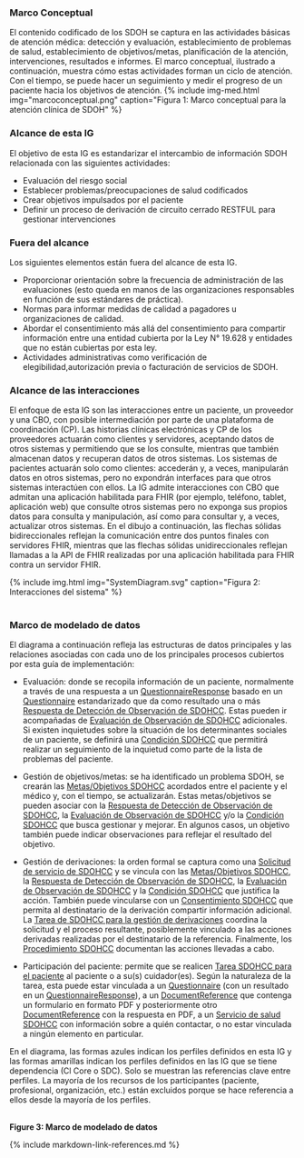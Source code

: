### Marco Conceptual

El contenido codificado de los SDOH se captura en las actividades básicas de atención médica: detección y evaluación, establecimiento de problemas de salud, establecimiento de objetivos/metas, planificación de la atención, intervenciones, resultados e informes. El marco conceptual, ilustrado a continuación, muestra cómo estas actividades forman un ciclo de atención. Con el tiempo, se puede hacer un seguimiento y medir el progreso de un paciente hacia los objetivos de atención.
{% include img-med.html img="marcoconceptual.png" caption="Figura 1: Marco conceptual para la atención clínica de SDOH" %}

### Alcance de esta IG

El objetivo de esta IG es estandarizar el intercambio de información SDOH relacionada con las siguientes actividades:

* Evaluación del riesgo social
* Establecer problemas/preocupaciones de salud codificados
* Crear objetivos impulsados por el paciente
* Definir un proceso de derivación de circuito cerrado RESTFUL para gestionar intervenciones

### Fuera del alcance

Los siguientes elementos están fuera del alcance de esta IG.

* Proporcionar orientación sobre la frecuencia de administración de las evaluaciones (esto queda en manos de las organizaciones responsables en función de sus estándares de práctica).
* Normas para informar medidas de calidad a pagadores u organizaciones de calidad.
* Abordar el consentimiento más allá del consentimiento para compartir información entre una entidad cubierta por la Ley N° 19.628 y entidades que no están cubiertas por esta ley.
* Actividades administrativas como verificación de elegibilidad,autorización previa o facturación de servicios de SDOH. 

### Alcance de las interacciones

El enfoque de esta IG son las interacciones entre un paciente, un proveedor y una CBO, con posible intermediación por parte de una plataforma de coordinación (CP). Las historias clínicas electrónicas y CP de los proveedores actuarán como clientes y servidores, aceptando datos de otros sistemas y permitiendo que se los consulte, mientras que también almacenan datos y recuperan datos de otros sistemas. Los sistemas de pacientes actuarán solo como clientes: accederán y, a veces, manipularán datos en otros sistemas, pero no expondrán interfaces para que otros sistemas interactúen con ellos. La IG admite interacciones con CBO que admitan una aplicación habilitada para FHIR (por ejemplo, teléfono, tablet, aplicación web) que consulte otros sistemas pero no exponga sus propios datos para consulta y manipulación, así como para consultar y, a veces, actualizar otros sistemas. En el dibujo a continuación, las flechas sólidas bidireccionales reflejan la comunicación entre dos puntos finales con servidores FHIR, mientras que las flechas sólidas unidireccionales reflejan llamadas a la API de FHIR realizadas por una aplicación habilitada para FHIR contra un servidor FHIR.

{% include img.html img="SystemDiagram.svg" caption="Figura 2: Interacciones del sistema" %}
<br>
<br>

### Marco de modelado de datos

El diagrama a continuación refleja las estructuras de datos principales y las relaciones asociadas con cada uno de los principales procesos cubiertos por esta guía de implementación: 

* Evaluación: donde se recopila información de un paciente, normalmente a través de una respuesta a un [QuestionnaireResponse](https://hl7.org/fhir/R4B/questionnaireresponse.html) basado en un [Questionnaire](https://hl7.org/fhir/R4B/questionnaire.html) estandarizado que da como resultado una o más [Respuesta de Detección de Observación de SDOHCC](https://hl7chile.cl/fhir/ig/gravitycl/StructureDefinition/SDOHCC-ObservationScreeningResponseCL). Estas pueden ir acompañadas de [Evaluación de Observación de SDOHCC](https://hl7chile.cl/fhir/ig/gravitycl/StructureDefinition/SDOHCC-ObservationAssessmentCL) adicionales. Si existen inquietudes sobre la situación de los determinantes sociales de un paciente, se definirá una [Condición SDOHCC](https://hl7chile.cl/fhir/ig/gravitycl/StructureDefinition/SDOHCC-ConditionCL) que permitirá realizar un seguimiento de la inquietud como parte de la lista de problemas del paciente. 

* Gestión de objetivos/metas: se ha identificado un problema SDOH, se crearán las [Metas/Objetivos SDOHCC](https://hl7chile.cl/fhir/ig/gravitycl/StructureDefinition/SDOHCC-GoalCL) acordados entre el paciente y el médico y, con el tiempo, se actualizarán. Estas metas/objetivos se pueden asociar con la [Respuesta de Detección de Observación de SDOHCC](https://hl7chile.cl/fhir/ig/gravitycl/StructureDefinition/SDOHCC-ObservationScreeningResponseCL), la [Evaluación de Observación de SDOHCC](https://hl7chile.cl/fhir/ig/gravitycl/StructureDefinition/SDOHCC-ObservationAssessmentCL) y/o la [Condición SDOHCC](https://hl7chile.cl/fhir/ig/gravitycl/StructureDefinition/SDOHCC-ConditionCL) que busca gestionar y mejorar. En algunos casos, un objetivo también puede indicar observaciones para reflejar el resultado del objetivo.

* Gestión de derivaciones: la orden formal se captura como una [Solicitud de servicio de SDOHCC](https://hl7chile.cl/fhir/ig/gravitycl/StructureDefinition/SDOHCC-HealthcareServiceCL) y se vincula con las [Metas/Objetivos SDOHCC](https://hl7chile.cl/fhir/ig/gravitycl/StructureDefinition/SDOHCC-GoalCL), la [Respuesta de Detección de Observación de SDOHCC](https://hl7chile.cl/fhir/ig/gravitycl/StructureDefinition/SDOHCC-ObservationScreeningResponseCL), la [Evaluación de Observación de SDOHCC](https://hl7chile.cl/fhir/ig/gravitycl/StructureDefinition/SDOHCC-ObservationAssessmentCL) y la [Condición SDOHCC](https://hl7chile.cl/fhir/ig/gravitycl/StructureDefinition/SDOHCC-ConditionCL) que justifica la acción. También puede vincularse con un [Consentimiento SDOHCC](SDOHCCConsentCL) que permita al destinatario de la derivación compartir información adicional. La [Tarea de SDOHCC para la gestión de derivaciones](https://hl7chile.cl/fhir/ig/gravitycl/StructureDefinition/SDOHCC-TaskForReferralManagementCL) coordina la solicitud y el proceso resultante, posiblemente vinculado a las acciones derivadas realizadas por el destinatario de la referencia. Finalmente, los [Procedimiento SDOHCC](https://hl7chile.cl/fhir/ig/gravitycl/StructureDefinition/SDOHCC-ProcedureCL) documentan las acciones llevadas a cabo. 

* Participación del paciente: permite que se realicen [Tarea SDOHCC para el paciente](https://hl7chile.cl/fhir/ig/gravitycl/StructureDefinition/SDOHCC-TaskForPatientCL) al paciente o a su(s) cuidador(es). Según la naturaleza de la tarea, esta puede estar vinculada a un [Questionnaire](https://hl7.org/fhir/R4B/questionnaire.html) (con un resultado en un [QuestionnaireResponse](https://hl7.org/fhir/R4B/questionnaireresponse.html)), a un [DocumentReference](https://hl7.org/fhir/R4/documentreference.html) que contenga un formulario en formato PDF y posteriormente otro [DocumentReference](https://hl7.org/fhir/R4/documentreference.html) con la respuesta en PDF, a un [Servicio de salud SDOHCC](https://hl7chile.cl/fhir/ig/gravitycl/StructureDefinition/SDOHCC-HealthcareServiceCL) con información sobre a quién contactar, o no estar vinculada a ningún elemento en particular.

En el diagrama, las formas azules indican los perfiles definidos en esta IG y las formas amarillas indican los perfiles definidos en las IG que se tiene dependencia (Cl Core o SDC). Solo se muestran las referencias clave entre perfiles. La mayoría de los recursos de los participantes (paciente, profesional, organización, etc.) están excluidos porque se hace referencia a ellos desde la mayoría de los perfiles.

<object data="FHIRModelingV2.svg" type="image/svg+xml"></object>
<br/>
**Figure 3: Marco de modelado de datos**


{% include markdown-link-references.md %}




